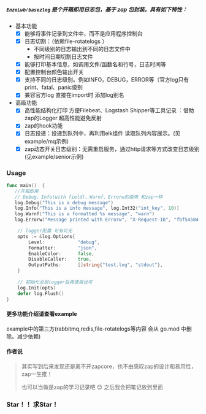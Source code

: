 ##### `EnzoLwb/basezlog` 是个开箱即用日志包，基于 zap 包封装。具有如下特性：
 - 基本功能
   - [x] 能够将事件记录到文件中，而不是应用程序控制台
   - [x] 日志切割：（依赖file-rotatelogs ）
     - 不同级别的日志输出到不同的日志文件中
     - 按时间日期切割日志文件 
   - [x] 能够打印基本信息，如调用文件/函数名和行号，日志时间等
   - [x] 配置控制台颜色输出开关
   - [x] 支持不同的日志级别。例如INFO，DEBUG，ERROR等（官方log只有print、fatal、panic级别
   - [x] 兼容官方log 直接在import时 添加log别名
 - 高级功能
   - [x] 高性能结构化打印 方便Filebeat、Logstash Shipper等工具记录 ：借助zap的Logger 超高性能避免反射
   - [x] zap的hook功能
   - [x] 日志投递：投递到队列中，再利用elk组件 读取队列内容展示。(见example/mq示例)
   - [x] zap动态开关日志级别：无需重启服务，通过http请求等方式改变日志级别(见example/senior示例)

### Usage
```go
func main()  {
   //开箱即用
   // Debug、Info(with field)、Warnf、Errorw的使用 和zap一样
   log.Debug("This is a debug message")
   log.Info("This is a info message", log.Int32("int_key", 10))
   log.Warnf("This is a formatted %s message", "warn")
   log.Errorw("Message printed with Errorw", "X-Request-ID", "fbf54504-64da-4088-9b86-67824a7fb508")

    // logger配置 可有可无
    opts := &log.Options{
        Level:            "debug",
        Formatter:        "json",
        EnableColor:      false,
        DisableCaller:    true,
        OutputPaths:      []string{"test.log", "stdout"},
    }
   
    // 初始化全局logger后再使用也可
    log.Init(opts)
    defer log.Flush()
}
```
#### 更多功能介绍请查看example
example中的第三方(rabbitmq,redis,file-rotatelogs等内容 会从 go.mod 中删除。减少依赖)
#### 作者说
> 其实写到后来发现还是离不开zapcore，也不由感叹zap的设计和易用性，zap一生推！
> 
> 也可以当做是zap的学习记录吧 :blush: 之后我会把笔记放到里面

### Star！！ 求Star！
